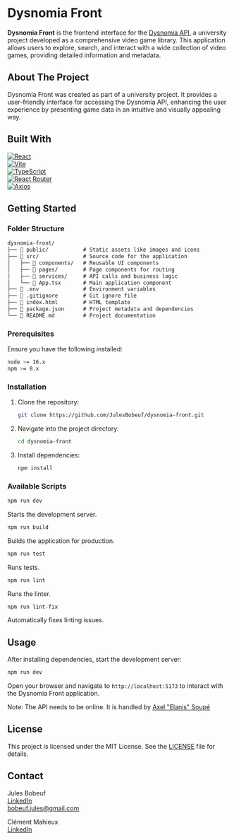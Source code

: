# Dysnomia Front

**Dysnomia Front** is the frontend interface for the [Dysnomia API](https://m1.dysnomia.studio/swagger/index.html), a university project developed as a comprehensive video game library. This application allows users to explore, search, and interact with a wide collection of video games, providing detailed information and metadata.

## About The Project

Dysnomia Front was created as part of a university project. It provides a user-friendly interface for accessing the Dysnomia API, enhancing the user experience by presenting game data in an intuitive and visually appealing way.

## Built With

[![React](https://img.shields.io/badge/React-20232A?style=for-the-badge&logo=react&logoColor=61DAFB)](https://reactjs.org/)  
[![Vite](https://img.shields.io/badge/Vite-646CFF?style=for-the-badge&logo=vite&logoColor=white)](https://vitejs.dev/)  
[![TypeScript](https://img.shields.io/badge/TypeScript-3178C6?style=for-the-badge&logo=typescript&logoColor=white)](https://www.typescriptlang.org/)  
[![React Router](https://img.shields.io/badge/React_Router-CA4245?style=for-the-badge&logo=react-router&logoColor=white)](https://reactrouter.com/)  
[![Axios](https://img.shields.io/badge/Axios-5A29E4?style=for-the-badge&logo=axios&logoColor=white)](https://axios-http.com/)

## Getting Started

### Folder Structure

```markdown
dysnomia-front/
├── 📁 public/           # Static assets like images and icons
├── 📁 src/              # Source code for the application
│   ├── 📁 components/   # Reusable UI components
│   ├── 📁 pages/        # Page components for routing
│   ├── 📁 services/     # API calls and business logic
│   └── 📄 App.tsx       # Main application component
├── 📄 .env              # Environment variables
├── 📄 .gitignore        # Git ignore file
├── 📄 index.html        # HTML template
├── 📄 package.json      # Project metadata and dependencies
└── 📄 README.md         # Project documentation
```

### Prerequisites

Ensure you have the following installed:

```sh
node >= 16.x
npm >= 8.x
```

### Installation

1. Clone the repository:

   ```sh
   git clone https://github.com/JulesBobeuf/dysnomia-front.git
   ```

2. Navigate into the project directory:

   ```sh
   cd dysnomia-front
   ```

3. Install dependencies:

   ```sh
   npm install
   ```

### Available Scripts

```sh
npm run dev
```
Starts the development server.

```sh
npm run build
```
Builds the application for production.

```sh
npm run test
```
Runs tests.

```sh
npm run lint
```
Runs the linter.

```sh
npm run lint-fix
```
Automatically fixes linting issues.

## Usage

After installing dependencies, start the development server:

```sh
npm run dev
```

Open your browser and navigate to `http://localhost:5173` to interact with the Dysnomia Front application.

Note: The API needs to be online. It is handled by [Axel "Elanis" Soupé](https://github.com/Elanis)

## License

This project is licensed under the MIT License. See the [LICENSE](LICENSE) file for details.

## Contact

Jules Bobeuf  
[LinkedIn](https://www.linkedin.com/in/jules-bobeuf/)  
bobeuf.jules@gmail.com

Clément Mahieux  
[LinkedIn](https://www.linkedin.com/in/cl%C3%A9ment-mahieux-17b72223b/)  